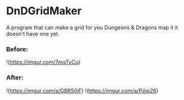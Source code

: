 # DnDGridMaker

A program that can make a grid for you Dungeons & Dragons map it it doesn't have one yet.

### Before:
!(https://imgur.com/7mqTyCu)
### After:
!(https://imgur.com/a/GBR50iF)
!(https://imgur.com/a/PJjsi26)